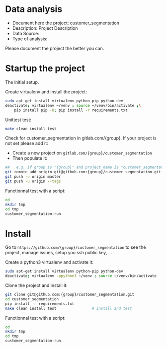 # Data analysis
- Document here the project: customer_segmentation
- Description: Project Description
- Data Source:
- Type of analysis:

Please document the project the better you can.

# Startup the project

The initial setup.

Create virtualenv and install the project:
```bash
sudo apt-get install virtualenv python-pip python-dev
deactivate; virtualenv ~/venv ; source ~/venv/bin/activate ;\
    pip install pip -U; pip install -r requirements.txt
```

Unittest test:
```bash
make clean install test
```

Check for customer_segmentation in gitlab.com/{group}.
If your project is not set please add it:

- Create a new project on `gitlab.com/{group}/customer_segmentation`
- Then populate it:

```bash
##   e.g. if group is "{group}" and project_name is "customer_segmentation"
git remote add origin git@github.com:{group}/customer_segmentation.git
git push -u origin master
git push -u origin --tags
```

Functionnal test with a script:

```bash
cd
mkdir tmp
cd tmp
customer_segmentation-run
```

# Install

Go to `https://github.com/{group}/customer_segmentation` to see the project, manage issues,
setup you ssh public key, ...

Create a python3 virtualenv and activate it:

```bash
sudo apt-get install virtualenv python-pip python-dev
deactivate; virtualenv -ppython3 ~/venv ; source ~/venv/bin/activate
```

Clone the project and install it:

```bash
git clone git@github.com:{group}/customer_segmentation.git
cd customer_segmentation
pip install -r requirements.txt
make clean install test                # install and test
```
Functionnal test with a script:

```bash
cd
mkdir tmp
cd tmp
customer_segmentation-run
```
